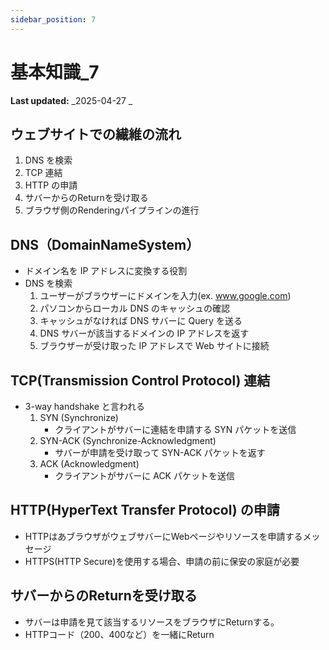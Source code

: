 ```yaml
---
sidebar_position: 7
---
```


# 基本知識_7

**Last updated:** _2025-04-27 _

## ウェブサイトでの繊維の流れ

1. DNS を検索
2. TCP 連結
3. HTTP の申請
4. サバーからのReturnを受け取る
5. ブラウザ側のRenderingパイプラインの進行

## DNS（DomainNameSystem）

- ドメイン名を IP アドレスに変換する役割
- DNS を検索
  1. ユーザーがブラウザーにドメインを入力(ex. www.google.com)
  2. パソコンからローカル DNS のキャッシュの確認
  3. キャッシュがなければ DNS サバーに Query を送る
  4. DNS サバーが該当するドメインの IP アドレスを返す
  5. ブラウザーが受け取った IP アドレスで Web サイトに接続

## TCP(Transmission Control Protocol) 連結

- 3-way handshake と言われる
  1. SYN (Synchronize)
     - クライアントがサバーに連結を申請する SYN パケットを送信
  2. SYN-ACK (Synchronize-Acknowledgment)
     - サバーが申請を受け取って SYN-ACK パケットを返す
  3. ACK (Acknowledgment)
     - クライアントがサバーに ACK パケットを送信

## HTTP(HyperText Transfer Protocol) の申請
- HTTPはあブラウザがウェブサバーにWebページやリソースを申請するメッセージ
- HTTPS(HTTP Secure)を使用する場合、申請の前に保安の家庭が必要

## サバーからのReturnを受け取る
- サバーは申請を見て該当するリソースをブラウザにReturnする。
- HTTPコード（200、400など）を一緒にReturn


